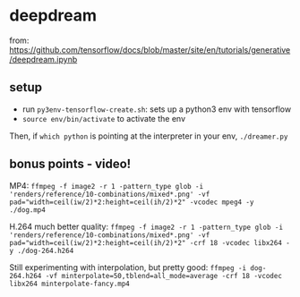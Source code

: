 # deepdream

from: https://github.com/tensorflow/docs/blob/master/site/en/tutorials/generative/deepdream.ipynb

## setup

 - run `py3env-tensorflow-create.sh`: sets up a python3 env with tensorflow
 - `source env/bin/activate` to activate the env
 
 Then, if `which python` is pointing at the interpreter in your env, `./dreamer.py`
 
 ## bonus points - video!

MP4:
 `ffmpeg -f image2 -r 1 -pattern_type glob -i 'renders/reference/10-combinations/mixed*.png' -vf pad="width=ceil(iw/2)*2:height=ceil(ih/2)*2" -vcodec mpeg4 -y ./dog.mp4`

H.264 much better quality:
`ffmpeg -f image2 -r 1 -pattern_type glob -i 'renders/reference/10-combinations/mixed*.png' -vf pad="width=ceil(iw/2)*2:height=ceil(ih/2)*2" -crf 18 -vcodec libx264 -y ./dog-264.h264`

Still experimenting with interpolation, but pretty good:
 `ffmpeg -i dog-264.h264 -vf minterpolate=50,tblend=all_mode=average -crf 18 -vcodec libx264 minterpolate-fancy.mp4`
